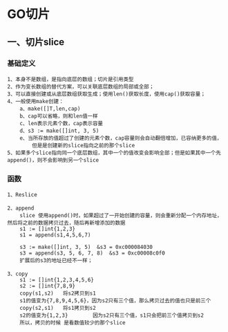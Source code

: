 # GO切片

## 一、切片slice

### 基础定义

    1、本身不是数组，是指向底层的数组；切片是引用类型
    2、作为变长数组的替代方案，可以关联底层数组的局部或全部；
    3、可以直接创建或从底层数组获取生成；使用len()获取长度，使用cap()获取容量；
    4、一般使用make创建：
        a、make([]T,len,cap)
        b、cap可以省略，则和len值一样
        c、len表示元素个数，cap表示容量
        d、s3 := make([]int, 3, 5)
        e、当所存放的值超过了创建的元素个数，cap容量则会自动翻倍增加，已容纳更多的值，
            但是是创建新的slice指向之前的那个slice
    5、如果多个slice指向同一个底层数组，其中一个的值改变会影响全部；但是如果其中一个先append()，则不会影响到另一个slice

### 函数

    1、Reslice

    2、append
        slice 使用append()时，如果超过了一开始创建的容量，则会重新分配一个内存地址，然后将之前的数据拷贝过去，随后再新增添加的数据
        s1 := []int{1,2,3}
        s1 = append(s1,4,5,6,7)

        s3 := make([]int, 3, 5)  &s3 = 0xc000084030
        s3 = append(s3, 5, 6, 7, 8)  &s3 = 0xc00008c0f0
        扩展后的s3的地址已经不一样；

    3、copy
        s1 := []int{1,2,3,4,5,6}
        s2 := []int{7,8,9}
        copy(s1,s2)   将s2拷贝到s1
        s1的值变为{7,8,9,4,5,6}，因为s2只有三个值，那么拷贝过去的值也只是前三个
        copy(s2,s1)   将s1拷贝到s2
        s2的值变为{1,2,3}        因为s2只有三个值，s1只会把前三个值拷贝到s2
        所以，拷贝的时候 是看数值较少的那个slice
